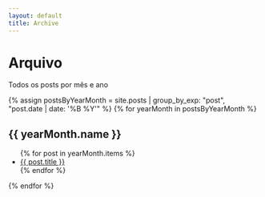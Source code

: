 ```yaml
---
layout: default
title: Archive
---
```


# Arquivo

Todos os posts por mês e ano

{% assign postsByYearMonth = site.posts | group_by_exp: "post", "post.date | date: '%B %Y'" %}
{% for yearMonth in postsByYearMonth %}
  <h2>{{ yearMonth.name }}</h2>
 <ul>
    {% for post in yearMonth.items %}
      <li><a href="{{ post.url }}">{{ post.title }}</a></li>
    {% endfor %}
  </ul>
{% endfor %}
